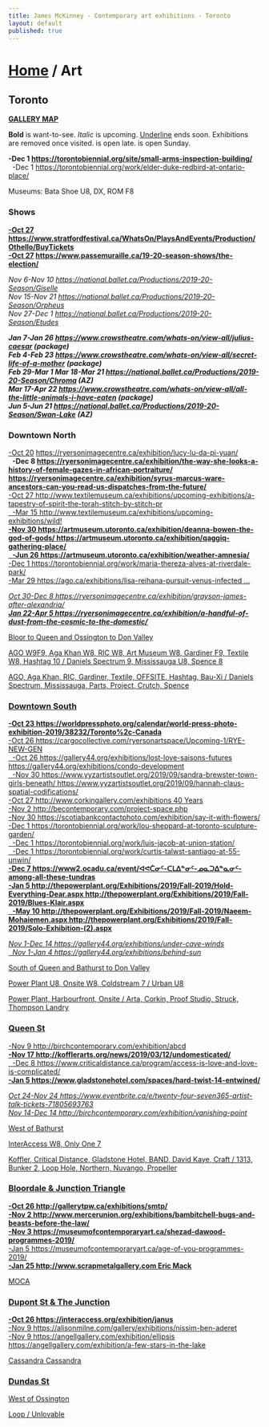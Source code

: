 ```yaml
---
title: James McKinney - Contemporary art exhibitions - Toronto
layout: default
published: true
---
```


# [Home](/) / Art

## Toronto

**[GALLERY MAP](https://www.google.com/maps/d/u/0/edit?mid=1sMiga7vQsqWdqEVQCqHsxjX2jeU)**

<span class="glyphicon glyphicon-info-sign" aria-hidden="true"></span> <strong>Bold</strong> is want-to-see. <em>Italic</em> is upcoming. <u>Underline</u> ends soon. Exhibitions are removed once visited. <span class="glyphicon glyphicon-time" aria-hidden="true"></span> is open late. <span class="glyphicon glyphicon-calendar" aria-hidden="true"></span> is open Sunday.

**-Dec 1 <https://torontobiennial.org/site/small-arms-inspection-building/>**  
  -Dec 1 <https://torontobiennial.org/work/elder-duke-redbird-at-ontario-place/>  

<span class="glyphicon glyphicon-calendar" aria-hidden="true"></span> <span class="glyphicon glyphicon-time" aria-hidden="true"></span> Museums: Bata Shoe U8, DX, ROM F8

### Shows

**<u>-Oct 27</u> <https://www.stratfordfestival.ca/WhatsOn/PlaysAndEvents/Production/Othello/BuyTickets>**  
**<u>-Oct 27</u> <https://www.passemuraille.ca/19-20-season-shows/the-election/>**  

_Nov 6-Nov 10 <https://national.ballet.ca/Productions/2019-20-Season/Giselle>_  
_Nov 15-Nov 21 <https://national.ballet.ca/Productions/2019-20-Season/Orpheus>_  
_Nov 27-Dec 1 <https://national.ballet.ca/Productions/2019-20-Season/Etudes>_  

_**Jan 7-Jan 26 <https://www.crowstheatre.com/whats-on/view-all/julius-caesar> (package)**_  
_**Feb 4-Feb 23 <https://www.crowstheatre.com/whats-on/view-all/secret-life-of-a-mother> (package)**_  
_**Feb 29-Mar 1 Mar 18-Mar 21 <https://national.ballet.ca/Productions/2019-20-Season/Chroma> (AZ)**_  
_**Mar 17-Apr 22 <https://www.crowstheatre.com/whats-on/view-all/all-the-little-animals-i-have-eaten> (package)**_  
_**Jun 5-Jun 21 <https://national.ballet.ca/Productions/2019-20-Season/Swan-Lake> (AZ)**_  

### Downtown North

<u>-Oct 20</u> <https://ryersonimagecentre.ca/exhibition/lucy-lu-da-pi-yuan/>  
  **-Dec 8 <https://ryersonimagecentre.ca/exhibition/the-way-she-looks-a-history-of-female-gazes-in-african-portraiture/> <https://ryersonimagecentre.ca/exhibition/syrus-marcus-ware-ancestors-can-you-read-us-dispatches-from-the-future/>**  
<u>-Oct 27<u> <http://www.textilemuseum.ca/exhibitions/upcoming-exhibitions/a-tapestry-of-spirit-the-torah-stitch-by-stitch-pr>  
  -Mar 15 <http://www.textilemuseum.ca/exhibitions/upcoming-exhibitions/wild!>  
**-Nov 30 <https://artmuseum.utoronto.ca/exhibition/deanna-bowen-the-god-of-gods/> <https://artmuseum.utoronto.ca/exhibition/qaggiq-gathering-place/>**  
  **-Jun 26 <https://artmuseum.utoronto.ca/exhibition/weather-amnesia/>**  
-Dec 1 <https://torontobiennial.org/work/maria-thereza-alves-at-riverdale-park/>  
-Mar 29 <https://ago.ca/exhibitions/lisa-reihana-pursuit-venus-infected> …  


_Oct 30-Dec 8 <https://ryersonimagecentre.ca/exhibition/grayson-james-after-alexandria/>_  
_**Jan 22-Apr 5 <https://ryersonimagecentre.ca/exhibition/a-handful-of-dust-from-the-cosmic-to-the-domestic/>**_  

<span class="glyphicon glyphicon-info-sign" aria-hidden="true"></span> Bloor to Queen and Ossington to Don Valley

<span class="glyphicon glyphicon-time" aria-hidden="true"></span> AGO W9F9, Aga Khan W8, RIC W8, Art Museum W8, Gardiner F9, Textile W8, Hashtag 10 / Daniels Spectrum 9, Mississauga U8, Spence 8

<span class="glyphicon glyphicon-calendar" aria-hidden="true"></span> AGO, Aga Khan, RIC, Gardiner, Textile, OFFSITE, Hashtag, Bau-Xi / Daniels Spectrum, Mississauga, Parts, Project, Crutch, Spence

### Downtown South

**<u>-Oct 23</u> <https://worldpressphoto.org/calendar/world-press-photo-exhibition-2019/38232/Toronto%2c-Canada>**  
<u>-Oct 26</u> <https://cargocollective.com/ryersonartspace/Upcoming-1/RYE-NEW-GEN>  
  <u>-Oct 26</u> <https://gallery44.org/exhibitions/lost-love-saisons-futures> <https://gallery44.org/exhibitions/condo-development>  
  -Nov 30 <https://www.yyzartistsoutlet.org/2019/09/sandra-brewster-town-girls-beneath/> <https://www.yyzartistsoutlet.org/2019/09/hannah-claus-spatial-codifications/>  
<u>-Oct 27</u> <http://www.corkingallery.com/exhibitions> 40 Years  
-Nov 2 <http://becontemporary.com/project-space.php>  
-Nov 30 <https://scotiabankcontactphoto.com/exhibition/say-it-with-flowers/>  
-Dec 1 <https://torontobiennial.org/work/lou-sheppard-at-toronto-sculpture-garden/>  
  -Dec 1 <https://torontobiennial.org/work/luis-jacob-at-union-station/>  
  -Dec 1 <https://torontobiennial.org/work/curtis-talwst-santiago-at-55-unwin/>  
**-Dec 7 <https://www2.ocadu.ca/event/ᐊᕙᑖᓂᑦ-ᑕᒪᐃᓐᓂᑦ-ᓄᓇᑐᐃᓐᓇᓂᑦ-among-all-these-tundras>**  
**-Jan 5 <http://thepowerplant.org/Exhibitions/2019/Fall-2019/Hold-Everything-Dear.aspx> <http://thepowerplant.org/Exhibitions/2019/Fall-2019/Blues-Klair.aspx>**  
  **-May 10 <http://thepowerplant.org/Exhibitions/2019/Fall-2019/Naeem-Mohaiemen.aspx> <http://thepowerplant.org/Exhibitions/2019/Fall-2019/Solo-Exhibition-(2).aspx>**  

_Nov 1-Dec 14 <https://gallery44.org/exhibitions/under-cave-winds>_  
  _Nov 1-Jan 4 <https://gallery44.org/exhibitions/behind-sun>_  

<span class="glyphicon glyphicon-info-sign" aria-hidden="true"></span> South of Queen and Bathurst to Don Valley

<span class="glyphicon glyphicon-time" aria-hidden="true"></span> Power Plant U8, Onsite W8, Coldstream 7 / Urban U8

<span class="glyphicon glyphicon-calendar" aria-hidden="true"></span> Power Plant, Harbourfront, Onsite / Arta, Corkin, Proof Studio, Struck, Thompson Landry

### Queen St

-Nov 9 <http://birchcontemporary.com/exhibition/abcd>  
**-Nov 17 <http://kofflerarts.org/news/2019/03/12/undomesticated/>**  
  -Dec 8 <https://www.criticaldistance.ca/program/access-is-love-and-love-is-complicated/>  
**-Jan 5 <https://www.gladstonehotel.com/spaces/hard-twist-14-entwined/>**  

_Oct 24-Nov 24 <https://www.eventbrite.ca/e/twenty-four-seven365-artist-talk-tickets-71805693763>_  
_Nov 14-Dec 14 <http://birchcontemporary.com/exhibition/vanishing-point>_  

<span class="glyphicon glyphicon-info-sign" aria-hidden="true"></span> West of Bathurst

<span class="glyphicon glyphicon-time" aria-hidden="true"></span> InterAccess W8, Only One 7

<span class="glyphicon glyphicon-calendar" aria-hidden="true"></span> Koffler, Critical Distance, Gladstone Hotel, BAND, David Kaye, Craft / 1313, Bunker 2, Loop Hole, Northern, Nuvango, Propeller

### Bloordale & Junction Triangle

**<u>-Oct 26</u> <http://gallerytpw.ca/exhibitions/smtp/>**  
**-Nov 2 <http://www.mercerunion.org/exhibitions/bambitchell-bugs-and-beasts-before-the-law/>**  
**-Nov 3 <https://museumofcontemporaryart.ca/shezad-dawood-programmes-2019/>**  
-Jan 5 <https://museumofcontemporaryart.ca/age-of-you-programmes-2019/>  
**-Jan 25 <http://www.scrapmetalgallery.com> Eric Mack**  

<span class="glyphicon glyphicon-calendar" aria-hidden="true"></span> MOCA

### Dupont St & The Junction

**<u>-Oct 26</u> <https://interaccess.org/exhibition/janus>**  
-Nov 9 <https://alisonmilne.com/gallery/exhibitions/nissim-ben-aderet>  
-Nov 9 <https://angellgallery.com/exhibition/ellipsis> <https://angellgallery.com/exhibition/a-few-stars-in-the-lake>  

<span class="glyphicon glyphicon-calendar" aria-hidden="true"></span> Cassandra Cassandra

### Dundas St

<span class="glyphicon glyphicon-info-sign" aria-hidden="true"></span> West of Ossington

<span class="glyphicon glyphicon-calendar" aria-hidden="true"></span> Loop / Unlovable
